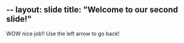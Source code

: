 --
layout: slide
title: "Welcome to our second slide!"
---
WOW nice job!! 
Use the left arrow to go back!
